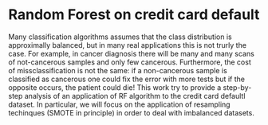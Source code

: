# Random Forest on credit card default

Many classification algorithms assumes that the class distribution is approximally balanced, but in many real applications this is not trurly the case. 
For example, in cancer diagnosis there will be many and many scans of not-cancerous samples and only few cancerous. Furthermore, the cost of 
missclassification is not the same: if a non-cancerous sample is classified as cancerous one could fix the error with more tests but if the 
opposite occurs, the patient could die!
This work try to provide a step-by-step analysis of an application of RF algorithm to the credit card defaultl dataset.
In particular, we will focus on the application of resampling techinques (SMOTE in principle) in order to deal with imbalanced datasets.
